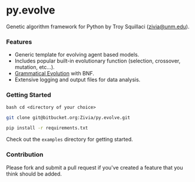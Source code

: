 # py.evolve #

Genetic algorithm framework for Python by Troy Squillaci (zivia@unm.edu).

### Features ###

* Generic template for evolving agent based models.
* Includes popular built-in evolutionary function (selection, crossover, mutation, etc...).
* [Grammatical Evolution](https://en.wikipedia.org/wiki/Grammatical_evolution) with BNF.
* Extensive logging and output files for data analysis.

### Getting Started ###

``` 
bash cd <directory of your choice>
```

``` bash
git clone git@bitbucket.org:Zivia/py.evolve.git
```

``` bash
pip install -r requirements.txt
```

Check out the `examples` directory for getting started.

### Contribution ###

Please fork and submit a pull request if you've created a feature that you think should be added.